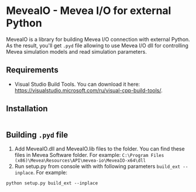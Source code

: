# MeveaIO - Mevea I/O for external Python
MeveaIO is a library for building Mevea I/O connection with external Python. As the result, you'll get ```.pyd``` file allowing to use Mevea I/O dll for controlling Mevea simulation models and read simulation parameters.

## Requirements
- Visual Studio Build Tools. You can download it here: https://visualstudio.microsoft.com/ru/visual-cpp-build-tools/.

## Installation
```console

```

## Building ```.pyd``` file

1) Add MeveaIO.dll and MeveaIO.lib files to the folder. You can find these files in Mevea Software folder. For example: 
   ```C:\Program Files (x86)\Mevea\Resources\API\mevea-io\MeveaIO-x64\dll```
2) Run setup.py from console with with following parameters ```build_ext --inplace```. For example:

```console
python setup.py build_ext --inplace
```
